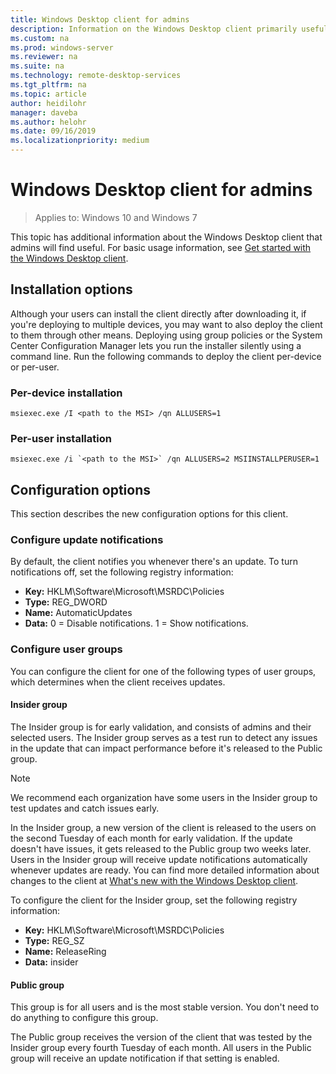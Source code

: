 ```yaml
---
title: Windows Desktop client for admins
description: Information on the Windows Desktop client primarily useful to admins.
ms.custom: na
ms.prod: windows-server
ms.reviewer: na
ms.suite: na
ms.technology: remote-desktop-services
ms.tgt_pltfrm: na
ms.topic: article
author: heidilohr
manager: daveba
ms.author: helohr
ms.date: 09/16/2019
ms.localizationpriority: medium
---
```

# Windows Desktop client for admins

>Applies to: Windows 10 and Windows 7

This topic has additional information about the Windows Desktop client that admins will find useful. For basic usage information, see [Get started with the Windows Desktop client](windowsdesktop.md).

## Installation options

Although your users can install the client directly after downloading it, if you're deploying to multiple devices, you may want to also deploy the client to them through other means. Deploying using group policies or the System Center Configuration Manager lets you run the installer silently using a command line. Run the following commands to deploy the client per-device or per-user.

### Per-device installation

```
msiexec.exe /I <path to the MSI> /qn ALLUSERS=1
```

### Per-user installation

```
msiexec.exe /i `<path to the MSI>` /qn ALLUSERS=2 MSIINSTALLPERUSER=1
```

## Configuration options

This section describes the new configuration options for this client.

### Configure update notifications

By default, the client notifies you whenever there's an update. To turn notifications off, set the following registry information:

- **Key:** HKLM\Software\Microsoft\MSRDC\Policies
- **Type:** REG_DWORD
- **Name:** AutomaticUpdates
- **Data:** 0 = Disable notifications. 1 = Show notifications.

### Configure user groups

You can configure the client for one of the following types of user groups, which determines when the client receives updates.

#### Insider group

The Insider group is for early validation, and consists of admins and their selected users. The Insider group serves as a test run to detect any issues in the update that can impact performance before it's released to the Public group.

> [!NOTE]
> We recommend each organization have some users in the Insider group to test updates and catch issues early.

In the Insider group, a new version of the client is released to the users on the second Tuesday of each month for early validation. If the update doesn't have issues, it gets released to the Public group two weeks later. Users in the Insider group will receive update notifications automatically whenever updates are ready. You can find more detailed information about changes to the client at [What's new with the Windows Desktop client](windowsdesktop-whatsnew.md).

To configure the client for the Insider group, set the following registry information:

- **Key:** HKLM\Software\Microsoft\MSRDC\Policies
- **Type:** REG_SZ
- **Name:** ReleaseRing
- **Data:** insider

#### Public group

This group is for all users and is the most stable version. You don't need to do anything to configure this group.

The Public group receives the version of the client that was tested by the Insider group every fourth Tuesday of each month. All users in the Public group will receive an update notification if that setting is enabled.
